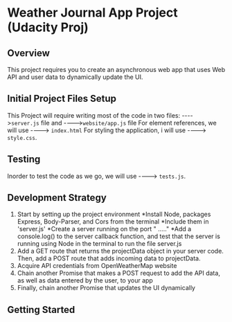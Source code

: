 # Weather Journal App Project (Udacity Proj)

## Overview
This project requires you to create an asynchronous web app that uses Web API and user data to dynamically update the UI. 

## Initial Project Files Setup
This Project will require writing most of the code in two files:
---->`server.js` file and 
---->`website/app.js` file 
For element references, we will use ----> `index.html` 
For styling the application, i will use ----> `style.css`.

## Testing 
Inorder to test the code as we go, we will use ----> `tests.js`.

## Development Strategy
1. Start by setting up the project environment 
   *Install Node, packages Express, Body-Parser, and Cors from the terminal 
   *Include them in 'server.js'
   *Create a server running on the port " ....."
   *Add a console.log() to the server callback function, and test that the server is running using Node in the terminal to run the file server.js
2. Add a GET route that returns the projectData object in your server code. Then, add a POST route that adds incoming data to projectData.
3. Acquire API credentials from OpenWeatherMap website
4. Chain another Promise that makes a POST request to add the API data, as well as data entered by the user, to your app
5. Finally, chain another Promise that updates the UI dynamically

## Getting Started 
